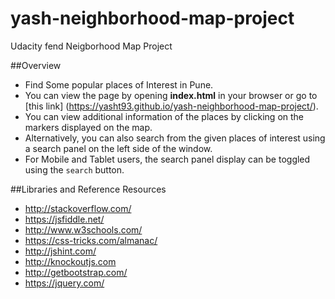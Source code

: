 # yash-neighborhood-map-project
Udacity fend Neigborhood Map Project

##Overview
- Find Some popular places of Interest in Pune.
- You can view the page by opening **index.html** in your browser or go to [this link] (https://yasht93.github.io/yash-neighborhood-map-project/).
- You can view additional information of the places by clicking on the markers displayed on the map.
- Alternatively, you can also search from the given places of interest using a search panel on the left side of the window.
- For Mobile and Tablet users, the search panel display can be toggled using the `search` button.

##Libraries and Reference Resources
- http://stackoverflow.com/
- https://jsfiddle.net/
- http://www.w3schools.com/
- https://css-tricks.com/almanac/
- http://jshint.com/
- http://knockoutjs.com
- http://getbootstrap.com/
- https://jquery.com/
